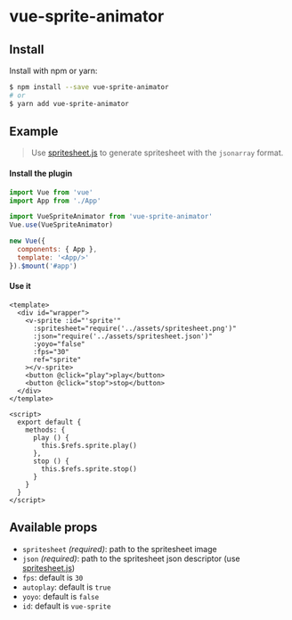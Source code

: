 # vue-sprite-animator


## Install

Install with npm or yarn:

```sh
$ npm install --save vue-sprite-animator
# or
$ yarn add vue-sprite-animator
```

## Example

> Use [spritesheet.js](https://github.com/krzysztof-o/spritesheet.js/) to generate spritesheet with the `jsonarray` format.

#### Install the plugin

```js
import Vue from 'vue'
import App from './App'

import VueSpriteAnimator from 'vue-sprite-animator'
Vue.use(VueSpriteAnimator)

new Vue({
  components: { App },
  template: '<App/>'
}).$mount('#app')
```

#### Use it

```vue
<template>
  <div id="wrapper">
    <v-sprite :id="'sprite'"
      :spritesheet="require('../assets/spritesheet.png')"
      :json="require('../assets/spritesheet.json')"
      :yoyo="false"
      :fps="30"
      ref="sprite"
    ></v-sprite>
    <button @click="play">play</button>
    <button @click="stop">stop</button>
  </div>
</template>

<script>
  export default {
    methods: {
      play () {
        this.$refs.sprite.play()
      },
      stop () {
        this.$refs.sprite.stop()
      }
    }
  }
</script>
```

## Available props

* `spritesheet` *(required)*: path to the spritesheet image
* `json` *(required)*: path to the spritesheet json descriptor (use [spritesheet.js](https://github.com/krzysztof-o/spritesheet.js/))
* `fps`: default is `30`
* `autoplay`: default is `true`
* `yoyo`: default is `false`
* `id`: default is `vue-sprite`
